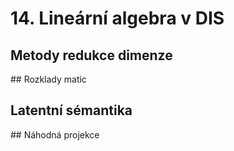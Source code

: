 # 14. Lineární algebra v DIS

## Metody redukce dimenze

## Rozklady matic

## Latentní sémantika

## Náhodná projekce
